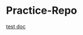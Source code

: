Practice-Repo
=============

[test doc](https://github.com/LHeffner/Practice-Repo/blob/master/Testing.doc)
